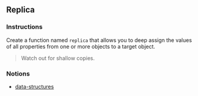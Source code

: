 ## Replica

### Instructions

Create a function named `replica` that allows you to deep assign the values of all properties from one or more objects to a target object.

> Watch out for shallow copies.

### Notions

- [data-structures](https://nan-academy.github.io/js-training/examples/data-structures.js)
